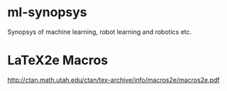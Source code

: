 # ml-synopsys
Synopsys of machine learning, robot learning and robotics etc.

# LaTeX2e Macros
http://ctan.math.utah.edu/ctan/tex-archive/info/macros2e/macros2e.pdf